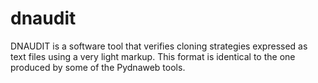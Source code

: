 # dnaudit
DNAUDIT is a software tool that verifies cloning strategies expressed as text files using a very light markup. This format is identical to the one produced by some of the Pydnaweb tools.
